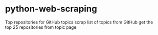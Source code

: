 # python-web-scraping
Top repositories for GitHub topics
scrap list of topics from GitHub 
get the top 25 repositories from topic page
